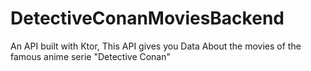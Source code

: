 # DetectiveConanMoviesBackend
An API built with Ktor,
This API gives you Data About the movies of the famous anime serie "Detective Conan"
